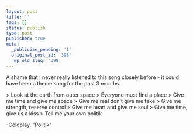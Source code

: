 ```yaml
---
layout: post
title: ''
tags: []
status: publish
type: post
published: true
meta:
  _publicize_pending: '1'
  original_post_id: '398'
  _wp_old_slug: '398'
---
```

A shame that I never really listened to this song closely before - it could have been a theme song for the past 3 months.

&gt; Look at the earth from outer space
&gt; Everyone must find a place
&gt; Give me time and give me space
&gt; Give me real don't give me fake
&gt; Give me strength, reserve control
&gt; Give me heart and give me soul
&gt; Give me time, give us a kiss
&gt; Tell me your own politik

-Coldplay, "Politik"
